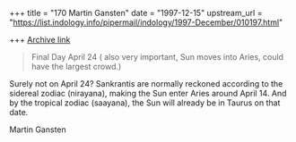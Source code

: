 +++
title = "170 Martin Gansten"
date = "1997-12-15"
upstream_url = "https://list.indology.info/pipermail/indology/1997-December/010197.html"

+++
[Archive link](https://list.indology.info/pipermail/indology/1997-December/010197.html)

>Final Day April 24 ( also very important, Sun moves into
>Aries, could have the largest crowd.)

Surely not on April 24? Sankrantis are normally reckoned according to the
sidereal zodiac (nirayana), making the Sun enter Aries around April 14. And
by the tropical zodiac (saayana), the Sun will already be in Taurus on that
date.

Martin Gansten



